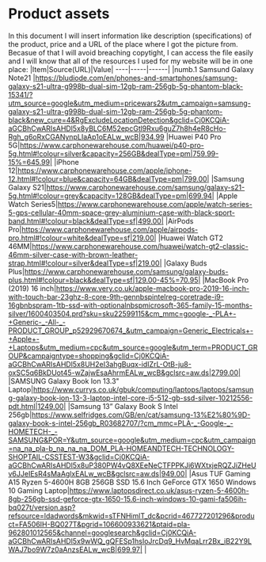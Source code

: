 # Product assets

In this document I will insert information like description (specifications) of the product, price and a URL of the place where I got the picture from. Becasue of that I will avoid breaching copytight, I can access the file easily and I will know that all of the resources I used for my website will be in one place:
|Item|Source(URL)|Value|
----|-----|------|
|numb.1 Samsund Galaxy Note21 |https://bludiode.com/en/phones-and-smartphones/samsung-galaxy-s21-ultra-g998b-dual-sim-12gb-ram-256gb-5g-phantom-black-15341/?utm_source=google&utm_medium=pricewars2&utm_campaign=samsung-galaxy-s21-ultra-g998b-dual-sim-12gb-ram-256gb-5g-phantom-black&new_cure=4&RgExcludeLocationDetection&gclid=Cj0KCQiA-aGCBhCwARIsAHDl5x8yBLC6M52epcGtl9Rxu6guZ7h8h4eR8cHo-Rgh_g6oRxCGANynpLIaAp1oEALw_wcB|934.99
|Huawei P40 Pro 5G|https://www.carphonewarehouse.com/huawei/p40-pro-5g.html#!colour=silver&capacity=256GB&dealType=pm|759.99-15%=645.99|
|iPhone 12|https://www.carphonewarehouse.com/apple/iphone-12.html#!colour=blue&capacity=64GB&dealType=pm|799.00|
|Samsung Galaxy S21|https://www.carphonewarehouse.com/samsung/galaxy-s21-5g.html#!colour=grey&capacity=128GB&dealType=pm|699.94|
|Apple Watch Series5|https://www.carphonewarehouse.com/apple/watch-series-5-gps-cellular-40mm-space-grey-aluminium-case-with-black-sport-band.html#!colour=black&dealType=sf|499.00|
|AirPods Pro|https://www.carphonewarehouse.com/apple/airpods-pro.html#!colour=white&dealType=sf|219.00|
|Huawei Watch GT2 46MM|https://www.carphonewarehouse.com/huawei/watch-gt2-classic-46mm-silver-case-with-brown-leather-strap.html#!colour=silver&dealType=sf|219.00|
|Galaxy Buds Plus|https://www.carphonewarehouse.com/samsung/galaxy-buds-plus.html#!colour=black&dealType=sf|129.00-45%=70.95|
|MacBook Pro (2019) 16 inch|https://www.very.co.uk/apple-macbook-pro-2019-16-inch-with-touch-bar-23ghz-8-core-9th-gennbspintelreg-coretrade-i9-16gbnbspram-1tb-ssd-with-optionalnbspmicrosoft-365-family-15-months-silver/1600403504.prd?sku=sku22599115&cm_mmc=google-_-PLA+-+Generic-_-All-_-PRODUCT_GROUP_p52929670674_&utm_campaign=Generic_Electricals+-+Apple+-+Laptops&utm_medium=cpc&utm_source=google&utm_term=PRODUCT_GROUP&campaigntype=shopping&gclid=Cj0KCQiA-aGCBhCwARIsAHDl5x8UH2eI3ahgBuqx-idIZrL-OtB-ju8-oxSC5q6BkDUot45-wZajwEsaAhrmEALw_wcB&gclsrc=aw.ds|2799.00|
|SAMSUNG Galaxy Book Ion 13.3" Laptop|https://www.currys.co.uk/gbuk/computing/laptops/laptops/samsung-galaxy-book-ion-13-3-laptop-intel-core-i5-512-gb-ssd-silver-10212556-pdt.html|1249.00|
|Samsung 13” Galaxy Book S Intel 256gb|https://www.selfridges.com/GB/en/cat/samsung-13%E2%80%9D-galaxy-book-s-intel-256gb_R03682707/?cm_mmc=PLA-_-Google-_-HOMETECH-_-SAMSUNG&POR=Y&utm_source=google&utm_medium=cpc&utm_campaign=na_na_pla-b_na_na_na_DOM_PLA-HOMEANDTECH-TECHNOLOGY-SHOPTAIL-CSSTEST-W3&gclid=Cj0KCQiA-aGCBhCwARIsAHDl5x8uP380PW4vQ8XEeNeCTFPPKJi6WXtxjeRQZJiZHeUv6JJeIEsR4sMaAglxEALw_wcB&gclsrc=aw.ds|949.00|
|Asus TUF Gaming A15 Ryzen 5-4600H 8GB 256GB SSD 15.6 Inch GeForce GTX 1650 Windows 10 Gaming Laptop|https://www.laptopsdirect.co.uk/asus-ryzen-5-4600h-8gb-256gb-ssd-geforce-gtx-1650-15.6-inch-windows-10-gami-fa506ih-bq027t/version.asp?refsource=ldadwords&mkwid=sTFNHimlT_dc&pcrid=467727201296&product=FA506IH-BQ027T&pgrid=106600933621&ptaid=pla-962801012565&channel=googlesearch&gclid=Cj0KCQiA-aGCBhCwARIsAHDl5x9wWQ_gQFESp1hsIoJrcDq9_HvMqaLrr2Bx_iB22Y9LWAJ7bo9W7z0aAnzsEALw_wcB|699.97|
|
